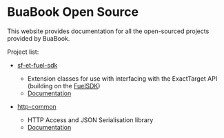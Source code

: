 # BuaBook Open Source

This website provides documentation for all the open-sourced projects provided by BuaBook.

Project list:

* [sf-et-fuel-sdk](https://github.com/BuaBook/sf-et-fuel-sdk)
    * Extension classes for use with interfacing with the ExactTarget API (building on the [FuelSDK](https://github.com/salesforce-marketingcloud/FuelSDK-Java))
    * [Documentation](https://buabook.github.io/javadoc/sf-et-fuel-sdk/)

* [http-common](https://github.com/BuaBook/http-common)
    * HTTP Access and JSON Serialisation library
    * [Documentation](https://buabook.github.io/javadoc/http-common/)